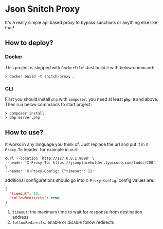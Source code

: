 # Json Snitch Proxy

It's a really simple api based proxy to bypass sanctions or anything else like that!

## How to deploy?

### Docker

This project is shipped with `Dockerfile`! Just build it with below command:

```shell
> docker build -t snitch-proxy .
```

### CLI

First you should install `php` with `composer`. you need at least **`php 8`** and above. Then run below commands to
start project:

```shell
> composer install
> php server.php
```

## How to use?

It works in any language you think of. Just replace the url and put it in `X-Proxy-To` header.
for example in curl:

```shell
curl --location 'http://127.0.0.1:9898' \
--header 'X-Proxy-To: https://jsonplaceholder.typicode.com/todos/200' \
--header 'X-Proxy-Config: {"timeout": 1}'
```

additional configurations should go into `X-Proxy-Config`. config values are:

```json
{
  "timeout": 10,
  "followRedirects": true
}
```

1. `timeout`: the maximum time to wait for response from destination address
2. `followRedirects`: enable or disable follow redirects